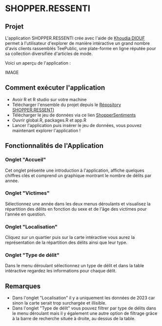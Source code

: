 # SHOPPER.RESSENTI

## Projet
L'application SHOPPER.RESSENTI crée avec l'aide de [Khoudia DIOUF](https://github.com/KhoudiaDiouf/KhoudiaDiouf) permet à l'utilisateur d'explorer de manière intéractive un grand nombre d'avis clients rassemblés TeePublic, une plate-forme en ligne réputée pour sa collection diversifiée d'articles de mode. 

Voici un aperçu de l'application : 

IMAGE


## Comment exécuter l'application

- Avoir R et R studio sur votre machine
- Télécharger l'ensemble du projet depuis le [Répository SHOPPER.RESSENTI](https://github.com/CeliaMarty/SHOPPER.RESSENTI)
- Télécharger le jeu de données via ce lien [ShopperSentiments](https://data.lacity.org/Public-Safety/Crime-Data-from-2020-to-Present/2nrs-mtv8/about_data)
- Ouvrir global.R, packages.R et app.R
- Lancer l'application puis insérer le jeu de données, vous pouvez maintenant explorer l'application ! 
  

## Fonctionnalités de l'Application

### Onglet "Accueil"
Cet onglet présente une introduction à l'application, affiche quelques chiffres clés et comprend un graphique montrant le nombre de délits par année.

### Onglet "Victimes"
Sélectionnez une année dans les deux menus déroulants et visualisez la répartition des délits en fonction du sexe et de l'âge des victimes pour l'année en question.

### Onglet "Localisation"
Cliquez sur un quartier puis sur la carte intéractive vous aurez la représentation de la répartition des délits ainsi que leur type.

### Onglet "Type de délit"
Dans le menu déroulant sélectionnez un type de délit et dans la table intéractive regardez les informations pour chaque délit.

## Remarques 
- Dans l'onglet "Localisation" il y a uniquement les données de 2023 car sinon la carte serait trop surchargée et illisible.
- Dans l'onglet "Type de délit" vous pouvez filtrer par type de délits dans le menu déroulant mais il y également une autre option de filtrage grâce à la barre de recherche située à droite, au dessus de la table. 
